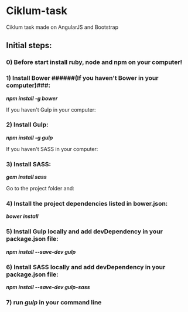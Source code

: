 # Ciklum-task
Ciklum task made on AngularJS and Bootstrap


## Initial steps:


### 0) Before start install ruby, node and npm on your computer!


###  1) Install Bower ######(If you haven't Bower in your computer)###:

*__npm install -g bower__*


If you haven't Gulp in your computer:

###  2) Install Gulp:

*__npm install -g gulp__*


If you haven't SASS in your computer:

### 3) Install SASS:

*__gem install sass__*



Go to the project folder and:

### 4) Install the project dependencies listed in bower.json:

*__bower install__*

### 5) Install Gulp locally and add devDependency in your package.json file:

*__npm install --save-dev gulp__*

### 6) Install SASS locally and add devDependency in your package.json file:

*__npm install --save-dev gulp-sass__*


### 7) run *__gulp__* in your command line
